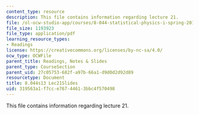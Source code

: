 ```yaml
---
content_type: resource
description: This file contains information regarding lecture 21.
file: /ol-ocw-studio-app/courses/8-044-statistical-physics-i-spring-2013/319563a1f7cce76744613bbc4f570498_MIT8_044S13_L21.pdf
file_size: 1193923
file_type: application/pdf
learning_resource_types:
- Readings
license: https://creativecommons.org/licenses/by-nc-sa/4.0/
ocw_type: OCWFile
parent_title: Readings, Notes & Slides
parent_type: CourseSection
parent_uid: 27c05753-682f-a97b-66a1-d9d0d2d92d89
resourcetype: Document
title: 8.044s13 Lec21Slides
uid: 319563a1-f7cc-e767-4461-3bbc4f570498
---
```

This file contains information regarding lecture 21.